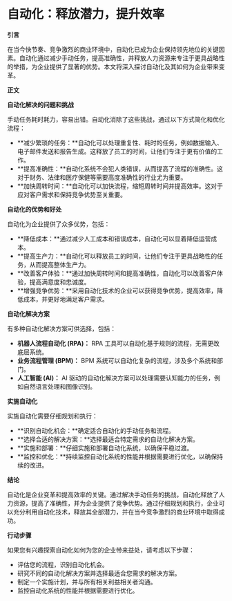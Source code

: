 # 自动化：释放潜力，提升效率

**引言**

在当今快节奏、竞争激烈的商业环境中，自动化已成为企业保持领先地位的关键因素。自动化通过减少手动任务，提高准确性，并释放人力资源来专注于更具战略性的举措，为企业提供了显著的优势。本文将深入探讨自动化及其如何为企业带来变革。

**正文**

**自动化解决的问题和挑战**

手动任务耗时耗力，容易出错。自动化消除了这些挑战，通过以下方式简化和优化流程：

- **减少繁琐的任务：**自动化可以处理重复性、耗时的任务，例如数据输入、电子邮件发送和报告生成。这释放了员工的时间，让他们专注于更有价值的工作。
- **提高准确性：**自动化系统不会犯人类错误，从而提高了流程的准确性。这对于财务、法律和医疗保健等需要高度准确性的行业尤为重要。
- **加快周转时间：**自动化可以加快流程，缩短周转时间并提高效率。这对于应对客户需求和保持竞争优势至关重要。

**自动化的优势和好处**

自动化为企业提供了众多优势，包括：

- **降低成本：**通过减少人工成本和错误成本，自动化可以显着降低运营成本。
- **提高生产力：**自动化可以释放员工的时间，让他们专注于更具战略性的任务，从而提高整体生产力。
- **改善客户体验：**通过加快周转时间和提高准确性，自动化可以改善客户体验，提高满意度和忠诚度。
- **增强竞争优势：**采用自动化技术的企业可以获得竞争优势，提高效率，降低成本，并更好地满足客户需求。

**自动化解决方案**

有多种自动化解决方案可供选择，包括：

- **机器人流程自动化 (RPA)：** RPA 工具可以自动化基于规则的流程，无需更改底层系统。
- **业务流程管理 (BPM)：** BPM 系统可以自动化复杂的流程，涉及多个系统和部门。
- **人工智能 (AI)：** AI 驱动的自动化解决方案可以处理需要认知能力的任务，例如自然语言处理和图像识别。

**实施自动化**

实施自动化需要仔细规划和执行：

- **识别自动化机会：**确定适合自动化的手动任务和流程。
- **选择合适的解决方案：**选择最适合特定需求的自动化解决方案。
- **实施和部署：**仔细实施和部署自动化系统，以确保平稳过渡。
- **监控和优化：**持续监控自动化系统的性能并根据需要进行优化，以确保持续的改进。

**结论**

自动化是企业变革和提高效率的关键。通过解决手动任务的挑战，自动化释放了人力资源，提高了准确性，并为企业提供了竞争优势。通过仔细规划和执行，企业可以充分利用自动化技术，释放其全部潜力，并在当今竞争激烈的商业环境中取得成功。

**行动步骤**

如果您有兴趣探索自动化如何为您的企业带来益处，请考虑以下步骤：

- 评估您的流程，识别自动化机会。
- 研究不同的自动化解决方案并选择最适合您需求的解决方案。
- 制定一个实施计划，并与所有相关利益相关者沟通。
- 监控自动化系统的性能并根据需要进行优化。
